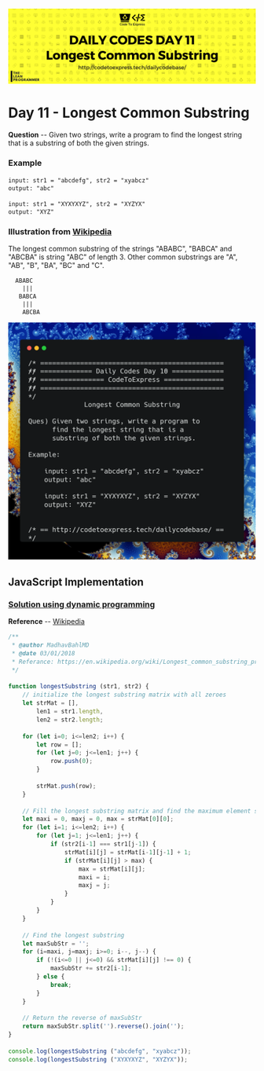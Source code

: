 ![cover](./cover.png)

# Day 11 - Longest Common Substring

**Question** -- Given two strings, write a program to find the longest string that is a substring of both the given strings.

### Example

```
input: str1 = "abcdefg", str2 = "xyabcz"
output: "abc"

input: str1 = "XYXYXYZ", str2 = "XYZYX"
output: "XYZ"
```

### Illustration from [Wikipedia](https://en.wikipedia.org/wiki/Longest_common_substring_problem)

The longest common substring of the strings "ABABC", "BABCA" and "ABCBA" is string "ABC" of length 3. Other common substrings are "A", "AB", "B", "BA", "BC" and "C".

```
  ABABC
    |||
   BABCA
    |||
    ABCBA
```

![ques](./ques.png)

## JavaScript Implementation

### [Solution using dynamic programming](./JavaScript/longest_substring_dynamic.js)

**Reference** -- [Wikipedia](https://en.wikipedia.org/wiki/Longest_common_substring_problem#Dynamic_programming)

```js
/**
 * @author MadhavBahlMD
 * @date 03/01/2018
 * Referance: https://en.wikipedia.org/wiki/Longest_common_substring_problem
 */

function longestSubstring (str1, str2) {
    // initialize the longest substring matrix with all zeroes
    let strMat = [],
        len1 = str1.length,
        len2 = str2.length;

    for (let i=0; i<=len2; i++) {
        let row = [];
        for (let j=0; j<=len1; j++) {
            row.push(0);
        }

        strMat.push(row);
    }

    // Fill the longest substring matrix and find the maximum element simultaneously
    let maxi = 0, maxj = 0, max = strMat[0][0];
    for (let i=1; i<=len2; i++) {
        for (let j=1; j<=len1; j++) {
            if (str2[i-1] === str1[j-1]) {
                strMat[i][j] = strMat[i-1][j-1] + 1;
                if (strMat[i][j] > max) {
                    max = strMat[i][j];
                    maxi = i;
                    maxj = j;
                }
            }
        }
    }

    // Find the longest substring
    let maxSubStr = '';
    for (i=maxi, j=maxj; i>=0; i--, j--) {
        if (!(i<=0 || j<=0) && strMat[i][j] !== 0) {
            maxSubStr += str2[i-1];
        } else {
            break;
        }
    }
    
    // Return the reverse of maxSubStr
    return maxSubStr.split('').reverse().join('');
}

console.log(longestSubstring ("abcdefg", "xyabcz"));
console.log(longestSubstring ("XYXYXYZ", "XYZYX"));
```
